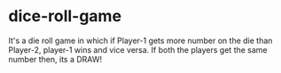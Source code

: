 # dice-roll-game
It's a die roll game in which if Player-1 gets more number on the die than Player-2, player-1 wins and vice versa. If both the players get the same number then, its a DRAW!
